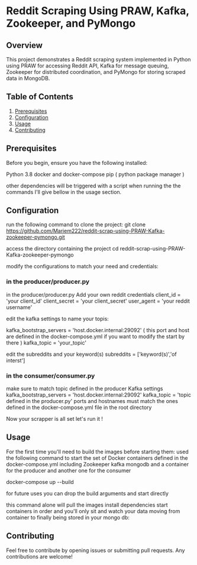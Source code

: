 # Reddit Scraping Using PRAW, Kafka, Zookeeper, and PyMongo

## Overview

This project demonstrates a Reddit scraping system implemented in Python using PRAW for accessing Reddit API, 
Kafka for message queuing, Zookeeper for distributed coordination, and PyMongo for storing scraped data in MongoDB.


## Table of Contents

1. [Prerequisites](#prerequisites)
2. [Configuration](#configuration)
3. [Usage](#usage)
4. [Contributing](#contributing)

## Prerequisites

Before you begin, ensure you have the following installed:

Python 3.8 
docker and docker-compose
pip ( python package manager )

other dependencies will be triggered with a script when running the the commands I'll give bellow in the usage section.


## Configuration

run the following command to clone the project:
git clone https://github.com/Mariem222/reddit-scrap-using-PRAW-Kafka-zookeeper-pymongo.git

access the directory containing the project 
cd reddit-scrap-using-PRAW-Kafka-zookeeper-pymongo

modify the configurations to match your need and credentials:

### in the producer/producer.py
in the producer/producer.py 
Add your own reddit credentials
client_id = 'your client_id'
client_secret = 'your client_secret'
user_agent = 'your reddit username'

edit the kafka settings to name your topis:

kafka_bootstrap_servers = 'host.docker.internal:29092' ( this port and host are defined in the docker-compose.yml if you want to modify the start by there )
kafka_topic = 'your_topic'

edit the subreddits and your keyword(s)
subreddits = ['keyword(s)','of interst']

### in the consumer/consumer.py
make sure to match topic defined in the producer 
Kafka settings
kafka_bootstrap_servers = 'host.docker.internal:29092'
kafka_topic = 'topic defined in the producer.py'
ports and hostnames must match the ones defined in the docker-compose.yml file in the root directory 


Now your scrapper is all set let's run it ! 

## Usage

For the first time you'll need to build the images before starting them: 
used the following command to start the set of Docker containers defined in the docker-compose.yml
including Zookeeper kafka mongodb and a container for the producer and another one for the consumer

docker-compose up --build

for future uses you can drop the build arguments and start directly 

this command alone will pull the images install dependencies start containers in order and you'll only sit and watch your data moving from container to
finally being stored in your mongo db:

## Contributing

Feel free to contribute by opening issues or submitting pull requests. Any contributions are welcome!













